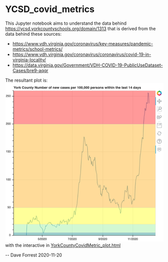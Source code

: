 # YCSD_covid_metrics

This Jupyter notebook aims to understand the data behind https://ycsd.yorkcountyschools.org/domain/1313 
that is derived from the data behind these sources:

* https://www.vdh.virginia.gov/coronavirus/key-measures/pandemic-metrics/school-metrics/
* https://www.vdh.virginia.gov/coronavirus/coronavirus/covid-19-in-virginia-locality/
* https://data.virginia.gov/Government/VDH-COVID-19-PublicUseDataset-Cases/bre9-aqqr

The resultant plot is: ![YCSD Case Metric Time Series](YorkCountyCovidMetric_plot.png) with the interactive in [YorkCountyCovidMetric_plot.html](YorkCountyCovidMetric_plot.html)

-- Dave Forrest 2020-11-20
